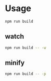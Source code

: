 # Usage

```bash
npm run build
```

## watch
```bash
npm run build -- -w
```

## minify
```bash
npm run build -- -p
```
